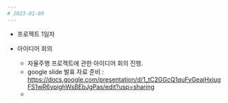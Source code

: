 ```yaml
---
# 2023-01-09
---
```

* 프로젝트 1일차

* 아이디어 회의
  * 자율주행 프로젝트에 관한 아이디어 회의 진행.
  * google slide 발표 자료 준비 : https://docs.google.com/presentation/d/1_tC2GGcQ1quFyGeajHxiugFS1wR6vpighWsBEbJgPas/edit?usp=sharing
  * 
